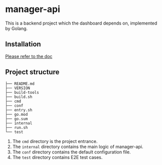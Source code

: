 <!--
#
# Licensed to the Apache Software Foundation (ASF) under one or more
# contributor license agreements.  See the NOTICE file distributed with
# this work for additional information regarding copyright ownership.
# The ASF licenses this file to You under the Apache License, Version 2.0
# (the "License"); you may not use this file except in compliance with
# the License.  You may obtain a copy of the License at
#
#     http://www.apache.org/licenses/LICENSE-2.0
#
# Unless required by applicable law or agreed to in writing, software
# distributed under the License is distributed on an "AS IS" BASIS,
# WITHOUT WARRANTIES OR CONDITIONS OF ANY KIND, either express or implied.
# See the License for the specific language governing permissions and
# limitations under the License.
#
-->

# manager-api

This is a backend project which the dashboard depends on, implemented by Golang.

## Installation

[Please refer to the doc](../README.md)

## Project structure

```text
├── README.md
├── VERSION
├── build-tools
├── build.sh
├── cmd
├── conf
├── entry.sh
├── go.mod
├── go.sum
├── internal
├── run.sh
└── test
```

1. The `cmd` directory is the project entrance.
2. The `internal` directory contains the main logic of manager-api.
3. The `conf` directory contains the default configuration file.
4. The `test` directory contains E2E test cases.
